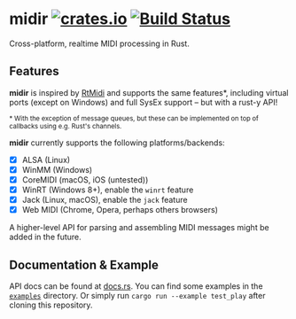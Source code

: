 # midir [![crates.io](https://img.shields.io/crates/v/midir.svg)](https://crates.io/crates/midir) [![Build Status](https://dev.azure.com/Boddlnagg/midir/_apis/build/status/Boddlnagg.midir?branchName=master)](https://dev.azure.com/Boddlnagg/midir/_build/latest?definitionId=1)

Cross-platform, realtime MIDI processing in Rust.

## Features
**midir** is inspired by [RtMidi](https://github.com/thestk/rtmidi) and supports the same features*, including virtual ports (except on Windows) and full SysEx support – but with a rust-y API!

<sup>* With the exception of message queues, but these can be implemented on top of callbacks using e.g. Rust's channels.</sup>

**midir** currently supports the following platforms/backends: 
- [x] ALSA (Linux)
- [x] WinMM (Windows)
- [x] CoreMIDI (macOS, iOS (untested))
- [x] WinRT (Windows 8+), enable the `winrt` feature
- [x] Jack (Linux, macOS), enable the `jack` feature
- [x] Web MIDI (Chrome, Opera, perhaps others browsers)

A higher-level API for parsing and assembling MIDI messages might be added in the future.

## Documentation & Example
API docs can be found at [docs.rs](https://docs.rs/crate/midir/). You can find some examples in the [`examples`](examples/) directory. Or simply run `cargo run --example test_play` after cloning this repository.
